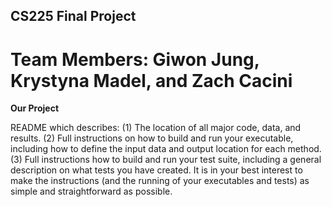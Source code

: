## CS225 Final Project 

# Team Members: Giwon Jung, Krystyna Madel, and Zach Cacini

**Our Project**

README which describes: (1) The location of all major code, data, and results. (2) Full instructions on how to build and run your executable, including how to
define the input data and output location for each method. (3) Full instructions how to build and run your test suite, including a general description on what 
tests you have created. It is in your best interest to make the instructions (and the running of your executables and tests) as simple and straightforward as 
possible.

